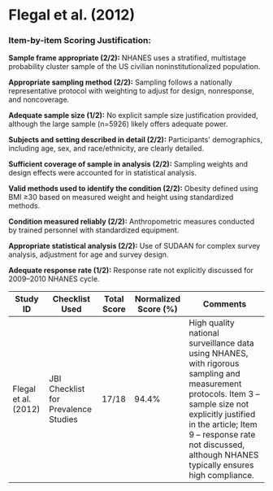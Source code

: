# Flegal et al. (2012)

### Item-by-item Scoring Justification:

**Sample frame appropriate (2/2):** NHANES uses a stratified, multistage probability cluster sample of the US civilian noninstitutionalized population.

**Appropriate sampling method (2/2):** Sampling follows a nationally representative protocol with weighting to adjust for design, nonresponse, and noncoverage.

**Adequate sample size (1/2):** No explicit sample size justification provided, although the large sample (n=5926) likely offers adequate power.

**Subjects and setting described in detail (2/2):** Participants' demographics, including age, sex, and race/ethnicity, are clearly detailed.

**Sufficient coverage of sample in analysis (2/2):** Sampling weights and design effects were accounted for in statistical analysis.

**Valid methods used to identify the condition (2/2):** Obesity defined using BMI ≥30 based on measured weight and height using standardized methods.

**Condition measured reliably (2/2):** Anthropometric measures conducted by trained personnel with standardized equipment.

**Appropriate statistical analysis (2/2):** Use of SUDAAN for complex survey analysis, adjustment for age and survey design.

**Adequate response rate (1/2):** Response rate not explicitly discussed for 2009–2010 NHANES cycle.

| Study ID | Checklist Used | Total Score | Normalized Score (%) | Comments |
| --- | --- | --- | --- | --- |
| Flegal et al. (2012) | JBI Checklist for Prevalence Studies | 17/18 | 94.4% | High quality national surveillance data using NHANES, with rigorous sampling and measurement protocols. Item 3 – sample size not explicitly justified in the article; Item 9 – response rate not discussed, although NHANES typically ensures high compliance. |
